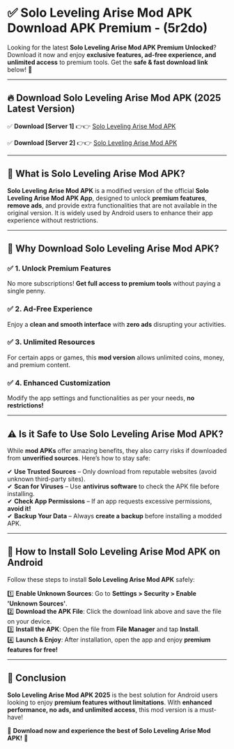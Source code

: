 
# ✅ Solo Leveling Arise Mod APK Download APK Premium -  (5r2do) 

Looking for the latest **Solo Leveling Arise Mod APK Premium Unlocked**? Download it now and enjoy **exclusive features, ad-free experience, and unlimited access** to premium tools. Get the **safe & fast download link** below! 🚀

---

## 🔥 Download Solo Leveling Arise Mod APK (2025 Latest Version)

✅ **Download [Server 1]** 👉👉 [Solo Leveling Arise Mod APK ](https://apkcomod.com?title=Solo_Leveling_Arise_Mod_APK)  

✅ **Download [Server 2]** 👉👉 [Solo Leveling Arise Mod APK ](https://apkcomod.com?title=Solo_Leveling_Arise_Mod_APK)  


---

## 📌 What is Solo Leveling Arise Mod APK?

**Solo Leveling Arise Mod APK** is a modified version of the official **Solo Leveling Arise Mod APK App**, designed to unlock **premium features**, **remove ads**, and provide extra functionalities that are not available in the original version. It is widely used by Android users to enhance their app experience without restrictions.

---

## 🌟 Why Download Solo Leveling Arise Mod APK?

### ✅ 1. Unlock Premium Features
No more subscriptions! **Get full access to premium tools** without paying a single penny.

### ✅ 2. Ad-Free Experience
Enjoy a **clean and smooth interface** with **zero ads** disrupting your activities.

### ✅ 3. Unlimited Resources
For certain apps or games, this **mod version** allows unlimited coins, money, and premium content.

### ✅ 4. Enhanced Customization
Modify the app settings and functionalities as per your needs, **no restrictions!**

---

## ⚠️ Is it Safe to Use Solo Leveling Arise Mod APK?

While **mod APKs** offer amazing benefits, they also carry risks if downloaded from **unverified sources**. Here’s how to stay safe:

✔ **Use Trusted Sources** – Only download from reputable websites (avoid unknown third-party sites).  
✔ **Scan for Viruses** – Use **antivirus software** to check the APK file before installing.  
✔ **Check App Permissions** – If an app requests excessive permissions, **avoid it!**  
✔ **Backup Your Data** – Always **create a backup** before installing a modded APK.

---

## 📲 How to Install Solo Leveling Arise Mod APK on Android

Follow these steps to install **Solo Leveling Arise Mod APK** safely:

1️⃣ **Enable Unknown Sources**: Go to **Settings > Security > Enable 'Unknown Sources'**.  
2️⃣ **Download the APK File**: Click the download link above and save the file on your device.  
3️⃣ **Install the APK**: Open the file from **File Manager** and tap **Install**.  
4️⃣ **Launch & Enjoy**: After installation, open the app and enjoy **premium features for free!**

---

## 🚀 Conclusion

**Solo Leveling Arise Mod APK 2025** is the best solution for Android users looking to enjoy **premium features without limitations**. With **enhanced performance, no ads, and unlimited access**, this mod version is a must-have!

🔻 **Download now and experience the best of Solo Leveling Arise Mod APK!** 🔻

